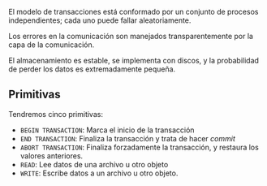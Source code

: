 El modelo de transacciones está conformado por un conjunto de procesos independientes; cada uno puede fallar aleatoriamente.

Los errores en la comunicación son manejados transparentemente por la capa de la comunicación.

El almacenamiento es estable, se implementa con discos, y la probabilidad de perder los datos es extremadamente pequeña.

## Primitivas

Tendremos cinco primitivas:

- `BEGIN TRANSACTION`: Marca el inicio de la transacción
- `END TRANSACTION`: Finaliza la transacción y trata de hacer *commit*
- `ABORT TRANSACTION`: Finaliza forzadamente la transacción, y restaura los valores anteriores.
- `READ`: Lee datos de una archivo u otro objeto
- `WRITE`: Escribe datos a un archivo u otro objeto.

##